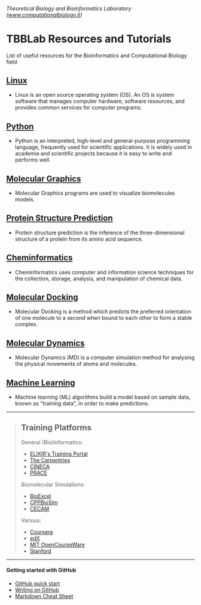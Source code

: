 ###### Theoretical Biology and Bioinformatics Laboratory (www.computationalbiology.it)

# TBBLab Resources and Tutorials

List of useful resources for the Bioinformatics and Computational Biology field


## [Linux](https://github.com/fpolticelli/tbblab_repository/blob/main/linux.md)
- Linux is an open source operating system (OS). An OS is system software that manages computer hardware, software resources, and provides common services for computer programs.

## [Python](https://github.com/fpolticelli/tbblab_repository/blob/main/python.md)
- Python is an interpreted, high-level and general-purpose programming language, frequently used for scientific applications. It is widely used in academia and scientific projects because it is easy to write and performs well.

## [Molecular Graphics](https://github.com/fpolticelli/tbblab_repository/blob/main/molecular_graphics.md)
- Molecular Graphics programs are used to visualize biomolecules models.

## [Protein Structure Prediction](https://github.com/fpolticelli/tbblab_repository/blob/main/protein_modelling.md)
- Protein structure prediction is the inference of the three-dimensional structure of a protein from its amino acid sequence.

## [Cheminformatics](https://github.com/fpolticelli/tbblab_repository/blob/main/cheminformatics.md)
- Cheminformatics uses computer and information science techniques for the collection, storage, analysis, and manipulation of chemical data.

## [Molecular Docking](https://github.com/fpolticelli/tbblab_repository/blob/main/molecular_docking.md)
- Molecular Docking is a method which predicts the preferred orientation of one molecule to a second when bound to each other to form a stable complex.

## [Molecular Dynamics](https://github.com/fpolticelli/tbblab_repository/blob/main/molecular_dynamics.md)
- Molecular Dynamics (MD) is a computer simulation method for analysing the physical movements of atoms and molecules.

## [Machine Learning](https://github.com/fpolticelli/tbblab_repository/blob/main/machine_learning.md)
- Machine learning (ML) algorithms build a model based on sample data, known as "training data", in order to make predictions.

---
>## Training Platforms
>General (Bio)Informatics:
>- [ELIXIR's Training Portal](https://tess.elixir-europe.org/)
>- [The Carpentries](https://carpentries.org/)
>- [CINECA](https://eventi.cineca.it/en/hpc)
>- [PRACE](https://training.prace-ri.eu/)
>
>Biomolecular Simulations:
>- [BioExcel](https://bioexcel.eu/)
>- [CPPBioSim](https://www.ccpbiosim.ac.uk/training-loggedin)
>- [CECAM](https://www.cecam.org/)
>
>Various:
>- [Coursera](https://www.coursera.org/)
>- [edX](https://www.edx.org/)
>- [MIT OpenCourseWare](https://ocw.mit.edu/index.htm)
>- [Stanford](https://online.stanford.edu/free-courses)
---
#### Getting started with GitHub
- [GitHub quick start](https://guides.github.com/activities/hello-world/)
- [Writing on GitHub](https://docs.github.com/en/free-pro-team@latest/github/writing-on-github)
- [Markdown Cheat Sheet](https://commonmark.org/help/)

